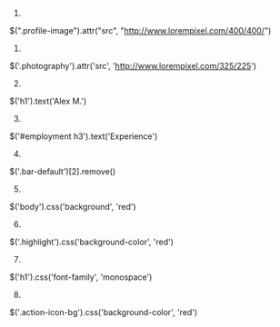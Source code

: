 1.
$(".profile-image").attr("src", "http://www.lorempixel.com/400/400/")

1.
$('.photography').attr('src', 'http://www.lorempixel.com/325/225')

2.
$('h1').text('Alex M.')

3.
$('#employment h3').text('Experience')

4.
$('.bar-default')[2].remove()

5.
$('body').css('background', 'red')

6.
$('.highlight').css('background-color', 'red')

7.
$('h1').css('font-family', 'monospace')

8.
$('.action-icon-bg').css('background-color', 'red')
